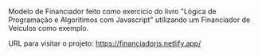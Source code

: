 Modelo de Financiador feito como exercicio do livro "Lógica de Programação e Algoritimos com Javascript" utilizando um Financiador de Veículos como exemplo.

URL para visitar o projeto: https://financiadorjs.netlify.app/

